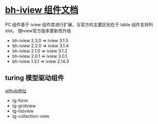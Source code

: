 # [bh-iview 组件文档](/iview/)

PC 组件基于 iview 组件库进行扩展，与官方的主要区别在于 table 组件支持列 slot。
随iview官方版本更新而升级
* bh-iview 2.3.0 => iview 3.1.5
* bh-iview 2.2.0 => iview 3.1.4
* bh-iview 2.1.0 => iview 3.1.2
* bh-iview 2.0.1 => iview 3.0.1
* bh-iview 1.3.1 => iview 2.14.3

## turing 模型驱动组件

[github地址](https://github.com/wisedu/turing)
* tg-form
* tg-gridview
* tg-listview
* tg-collection-view